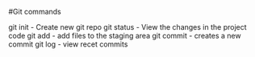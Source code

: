 #Git commands

git init - Create new git repo
git status - View the changes in the project code
git add - add files to the staging area
git commit - creates a new commit
git log - view recet commits
